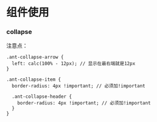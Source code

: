 # 组件使用

### collapse

注意点：
```less
.ant-collapse-arrow {
  left: calc(100% - 12px); // 显示在最右端就是12px
}
```

```less
.ant-collapse-item {
  border-radius: 4px !important; // 必须加!important

  .ant-collapse-header {
    border-radius: 4px !important; // 必须加!important
  }
}
```
